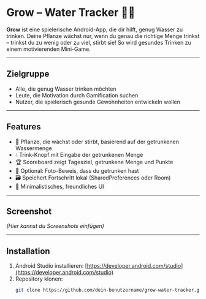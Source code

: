 # Grow – Water Tracker 🌱💧

**Grow** ist eine spielerische Android-App, die dir hilft, genug Wasser zu trinken. Deine Pflanze wächst nur, wenn du genau die richtige Menge trinkst – trinkst du zu wenig oder zu viel, stirbt sie! So wird gesundes Trinken zu einem motivierenden Mini-Game.  

---

## **Zielgruppe**
- Alle, die genug Wasser trinken möchten
- Leute, die Motivation durch Gamification suchen
- Nutzer, die spielerisch gesunde Gewohnheiten entwickeln wollen

---

## **Features**
- 🌱 Pflanze, die wächst oder stirbt, basierend auf der getrunkenen Wassermenge  
- 💧 Trink-Knopf mit Eingabe der getrunkenen Menge  
- 🏆 Scoreboard zeigt Tagesziel, getrunkene Menge und Punkte  
- 📸 Optional: Foto-Beweis, dass du getrunken hast  
- 🗃️ Speichert Fortschritt lokal (SharedPreferences oder Room)  
- 🎨 Minimalistisches, freundliches UI  

---

## **Screenshot**
*(Hier kannst du Screenshots einfügen)*

---

## **Installation**
1. Android Studio installieren: [https://developer.android.com/studio](https://developer.android.com/studio)  
2. Repository klonen:  
   ```bash
   git clone https://github.com/dein-benutzername/grow-water-tracker.git
